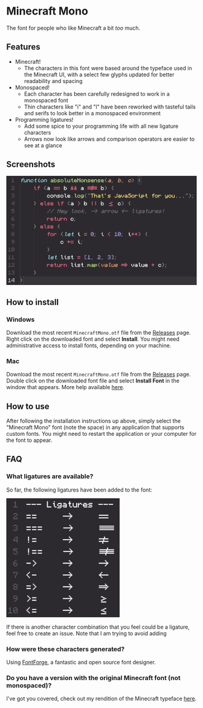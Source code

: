 # Minecraft Mono

The font for people who like Minecraft a bit _too_ much.

## Features

- Minecraft!
  - The characters in this font were based around the typeface used in the Minecraft UI, with a select few glyphs updated for better readability and spacing
- Monospaced!
  - Each character has been carefully redesigned to work in a monospaced font
  - Thin characters like "i" and "l" have been reworked with tasteful tails and serifs to look better in a monospaced environment
- Programming ligatures!
  - Add some spice to your programming life with all new ligature characters
  - Arrows now look like arrows and comparison operators are easier to see at a glance 

## Screenshots

![](images/javascript-example.png)

## How to install

### Windows

Download the most recent `MinecraftMono.otf` file from the [Releases](https://github.com/IdreesInc/Minecraft-Mono/releases) page. Right click on the downloaded font and select **Install**. You might need administrative access to install fonts, depending on your machine.

### Mac

Download the most recent `MinecraftMono.otf` file from the [Releases](https://github.com/IdreesInc/Minecraft-Mono/releases) page. Double click on the downloaded font file and select **Install Font** in the window that appears. More help available [here](https://support.apple.com/en-us/HT201749).

## How to use

After following the installation instructions up above, simply select the "Minecraft Mono" font (note the space) in any application that supports custom fonts. You might need to restart the application or your computer for the font to appear.

## FAQ

### What ligatures are available?

So far, the following ligatures have been added to the font:

<img src="images/ligatures.png" width="300">

If there is another character combination that you feel could be a ligature, feel free to create an issue. Note that I am trying to avoid adding 

### How were these characters generated?

Using [FontForge](https://fontforge.org/en-US/), a fantastic and open source font designer.

### Do you have a version with the original Minecraft font (not monospaced)?

I've got you covered, check out my rendition of the Minecraft typeface [here](https://github.com/IdreesInc/Minecraft-Font).
